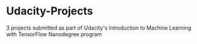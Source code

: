 # Udacity-Projects
3 projects submitted as part of Udacity's Introduction to Machine Learning with TensorFlow Nanodegree program
